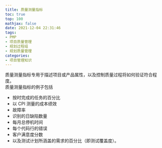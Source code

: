 ```yaml
---
title: 质量测量指标
toc: true
top: 100
mathjax: false
date: 2021-12-04 22:31:46
tags:
- PMP
- 项目质量管理
- 规划过程组
- 规划质量管理
categories:
- 项目管理知识
---
```

质量测量指标专用于描述项目或产品属性，以及控制质量过程将如何验证符合程度。  
质量测量指标的例子包括
- 按时完成的任务的百分比
- 以 CPI 测量的成本绩效
- 故障率
- 识别的日缺陷数量
- 每月总停机时间
- 每个代码行的错误
- 客户满意度分数
- 以及测试计划所涵盖的需求的百分比（即测试覆盖度）。
